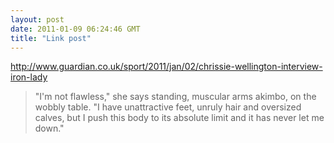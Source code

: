 ```yaml
---
layout: post
date: 2011-01-09 06:24:46 GMT
title: "Link post"
---
```

<http://www.guardian.co.uk/sport/2011/jan/02/chrissie-wellington-interview-iron-lady>

> "I'm not flawless," she says standing, muscular arms akimbo, on the wobbly table. "I have unattractive feet, unruly hair and oversized calves, but I push this body to its absolute limit and it has never let me down."